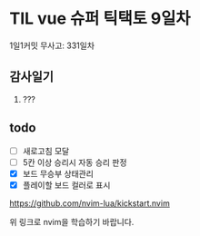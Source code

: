 # TIL vue 슈퍼 틱택토 9일차

1일1커밋 무사고: 331일차

## 감사일기

1. ???

## todo

- [ ] 새로고침 모달
- [ ] 5칸 이상 승리시 자동 승리 판정
- [x] 보드 무승부 상태관리
- [x] 플레이할 보드 컬러로 표시

https://github.com/nvim-lua/kickstart.nvim

위 링크로 nvim을 학습하기 바랍니다.

